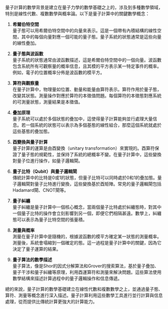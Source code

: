 量子計算的數學背景是建立在量子力學的數學基礎之上的，涉及到多種數學領域，特別是線性代數、複數數學與概率論。以下是量子計算中的關鍵數學概念：

1. **希爾伯特空間**  
   量子態可以用希爾伯特空間中的向量來表示。這是一個帶有內積結構的線性空間，其中的每個向量對應一個可能的量子態。量子系統的狀態通常是這些向量的線性疊加。

2. **量子態與波函數**  
   量子系統的狀態通常由波函數描述，這是希爾伯特空間中的一個向量。波函數包含系統所有可觀察量的概率信息，且其模的平方表示某一特定事件的概率。例如，電子的位置概率分佈是波函數的模平方。

3. **算符與觀察量**  
   在量子計算中，物理量如位置、動量和能量由算符表示。算符作用於量子態，改變其狀態。測量操作對應於算符的本徵值問題。每個算符的本徵態對應系統的可測量狀態，測量結果是本徵值。

4. **疊加原理**  
   量子系統可以處於多個狀態的疊加中，這使得量子計算能夠並行處理大量信息。若一個系統的狀態可以表示為多個基態的線性組合，那麼這個系統就處於這些基態的疊加態。

5. **酉變換與量子計算**  
   量子計算的運算是由酉變換（unitary transformation）來實現的。酉算符保證了量子態的規範性，並保持了系統的總概率不變。在量子計算中，這些變換對量子位進行操作，如量子邏輯閘。

6. **量子比特（Qubit）與量子邏輯閘**  
   傳統計算中的比特是0或1的狀態，但量子比特可以同時處於0和1的疊加態。量子邏輯閘對量子比特進行變換，這些變換基於酉矩陣。常見的量子邏輯閘包括Hadamard閘、CNOT閘等。

7. **量子糾纏**  
   量子糾纏是量子計算中一個核心概念，當兩個量子比特處於糾纏態時，對其中一個量子比特的操作會立刻影響到另一個，即便它們相隔甚遠。數學上，糾纏態可以表示為量子比特空間的張量積。

8. **測量與概率**  
   測量在量子計算中是隨機的，根據波函數的模平方確定某一狀態的測量概率。測量後，系統會塌縮到一個確定的態。這一過程是量子計算中的關鍵，因為它決定了量子運算的結果。

9. **量子算法的數學描述**  
   量子算法，像是Shor的因式分解算法和Grover的搜索算法，基於量子疊加、量子干涉和量子糾纏等原理，利用酉運算符和測量來解決問題。這些算法使用數學結構來描述計算過程中的量子邏輯操作和信息傳遞。

總的來說，量子計算的數學基礎建立在線性代數和複數數學之上，並通過量子態、算符、測量等概念進行深入描述。量子計算利用這些數學工具進行並行計算與信息處理，從而提供比傳統計算更強大的計算能力。